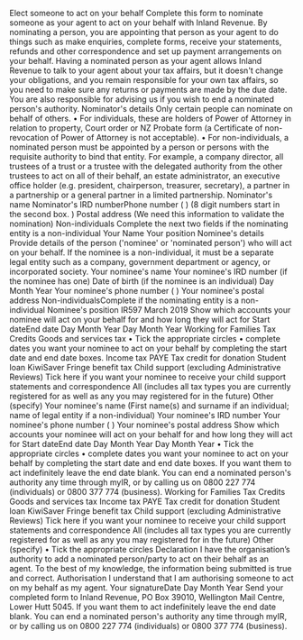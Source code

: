 Elect someone to act on your behalf Complete this form to nominate someone as your agent to act on your behalf with Inland Revenue. By nominating a person, you are appointing that person as your agent to do things such as make enquiries, complete forms, receive your statements, refunds and other correspondence and set up payment arrangements on your behalf. Having a nominated person as your agent allows Inland Revenue to talk to your agent about your tax affairs, but it doesn't change your obligations, and you remain responsible for your own tax affairs, so you need to make sure any returns or payments are made by the due date. You are also responsible for advising us if you wish to end a nominated person's authority. Nominator's details Only certain people can nominate on behalf of others. • For individuals, these are holders of Power of Attorney in relation to property, Court order or NZ Probate form (a Certificate of non-revocation of Power of Attorney is not acceptable). • For non-individuals, a nominated person must be appointed by a person or persons with the requisite authority to bind that entity. For example, a company director, all trustees of a trust or a trustee with the delegated authority from the other trustees to act on all of their behalf, an estate administrator, an executive office holder (e.g. president, chairperson, treasurer, secretary), a partner in a partnership or a general partner in a limited partnership. Nominator's name Nominator's IRD numberPhone number ( ) (8 digit numbers start in the second box. ) Postal address (We need this information to validate the nomination) Non-individuals Complete the next two fields if the nominating entity is a non-individual Your Name Your position Nominee's details Provide details of the person ('nominee' or 'nominated person') who will act on your behalf. If the nominee is a non-individual, it must be a separate legal entity such as a company, government department or agency, or incorporated society. Your nominee's name Your nominee's IRD number (if the nominee has one) Date of birth (if the nominee is an individual) Day Month Year Your nominee's phone number ( ) Your nominee's postal address Non-individualsComplete if the nominating entity is a non-individual Nominee's position IR597 March 2019 Show which accounts your nominee will act on your behalf for and how long they will act for Start dateEnd date Day Month Year Day Month Year Working for Families Tax Credits Goods and services tax • Tick the appropriate circles • complete dates you want your nominee to act on your behalf by completing the start date and end date boxes. Income tax PAYE Tax credit for donation Student loan KiwiSaver Fringe benefit tax Child support (excluding Administrative Reviews) Tick here if you want your nominee to receive your child support statements and correspondence All (includes all tax types you are currently registered for as well as any you may registered for in the future) Other (specify) Your nominee's name (First name(s) and surname if an individual; name of legal entity if a non-individual) Your nominee's IRD number Your nominee's phone number ( ) Your nominee's postal address Show which accounts your nominee will act on your behalf for and how long they will act for Start dateEnd date Day Month Year Day Month Year • Tick the appropriate circles • complete dates you want your nominee to act on your behalf by completing the start date and end date boxes. If you want them to act indefinitely leave the end date blank. You can end a nominated person's authority any time through myIR, or by calling us on 0800 227 774 (individuals) or 0800 377 774 (business). Working for Families Tax Credits Goods and services tax Income tax PAYE Tax credit for donation Student loan KiwiSaver Fringe benefit tax Child support (excluding Administrative Reviews) Tick here if you want your nominee to receive your child support statements and correspondence All (includes all tax types you are currently registered for as well as any you may registered for in the future) Other (specify) • Tick the appropriate circles Declaration I have the organisation’s authority to add a nominated person/party to act on their behalf as an agent. To the best of my knowledge, the information being submitted is true and correct. Authorisation I understand that I am authorising someone to act on my behalf as my agent. Your signatureDate Day Month Year Send your completed form to Inland Revenue, PO Box 39010, Wellington Mail Centre, Lower Hutt 5045. If you want them to act indefinitely leave the end date blank. You can end a nominated person's authority any time through myIR, or by calling us on 0800 227 774 (individuals) or 0800 377 774 (business).
